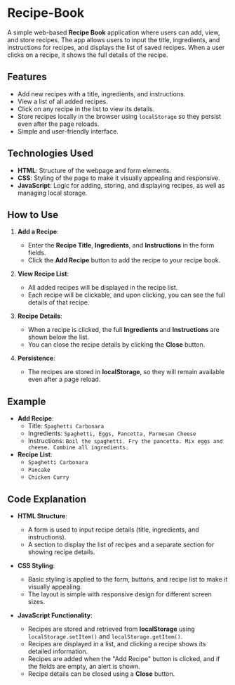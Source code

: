 # Recipe-Book

A simple web-based **Recipe Book** application where users can add, view, and store recipes. The app allows users to input the title, ingredients, and instructions for recipes, and displays the list of saved recipes. When a user clicks on a recipe, it shows the full details of the recipe.

## Features

- Add new recipes with a title, ingredients, and instructions.
- View a list of all added recipes.
- Click on any recipe in the list to view its details.
- Store recipes locally in the browser using `localStorage` so they persist even after the page reloads.
- Simple and user-friendly interface.

## Technologies Used

- **HTML**: Structure of the webpage and form elements.
- **CSS**: Styling of the page to make it visually appealing and responsive.
- **JavaScript**: Logic for adding, storing, and displaying recipes, as well as managing local storage.

## How to Use

1. **Add a Recipe**: 
   - Enter the **Recipe Title**, **Ingredients**, and **Instructions** in the form fields.
   - Click the **Add Recipe** button to add the recipe to your recipe book.
   
2. **View Recipe List**: 
   - All added recipes will be displayed in the recipe list.
   - Each recipe will be clickable, and upon clicking, you can see the full details of that recipe.

3. **Recipe Details**: 
   - When a recipe is clicked, the full **Ingredients** and **Instructions** are shown below the list.
   - You can close the recipe details by clicking the **Close** button.

4. **Persistence**: 
   - The recipes are stored in **localStorage**, so they will remain available even after a page reload.

## Example

- **Add Recipe**:
   - Title: `Spaghetti Carbonara`
   - Ingredients: `Spaghetti, Eggs, Pancetta, Parmesan Cheese`
   - Instructions: `Boil the spaghetti. Fry the pancetta. Mix eggs and cheese. Combine all ingredients.`
- **Recipe List**:
   - `Spaghetti Carbonara`
   - `Pancake`
   - `Chicken Curry`

## Code Explanation

- **HTML Structure**:
   - A form is used to input recipe details (title, ingredients, and instructions).
   - A section to display the list of recipes and a separate section for showing recipe details.

- **CSS Styling**:
   - Basic styling is applied to the form, buttons, and recipe list to make it visually appealing.
   - The layout is simple with responsive design for different screen sizes.

- **JavaScript Functionality**:
   - Recipes are stored and retrieved from **localStorage** using `localStorage.setItem()` and `localStorage.getItem()`.
   - Recipes are displayed in a list, and clicking a recipe shows its detailed information.
   - Recipes are added when the "Add Recipe" button is clicked, and if the fields are empty, an alert is shown.
   - Recipe details can be closed using a **Close** button.

